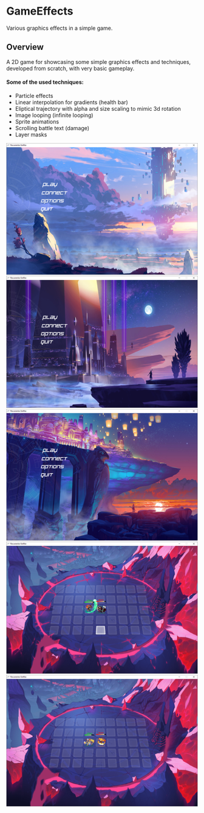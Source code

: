 # GameEffects
Various graphics effects in a simple game.

## Overview
A 2D game for showcasing some simple graphics effects and techniques, developed from scratch, with very basic gameplay.

#### Some of the used techniques:
* Particle effects
* Linear interpolation for gradients (health bar)
* Eliptical trajectory with alpha and size scaling to mimic 3d rotation
* Image looping (infinite looping)
* Sprite animations
* Scrolling battle text (damage)
* Layer masks

![Alt text](images/screen1.png?raw=true "Menu screen 1")
![Alt text](images/screen2.png?raw=true "Menu screen 2")
![Alt text](images/screen3.png?raw=true "Menu screen 3")
![Alt text](images/screen4.png?raw=true "Game screen")
![Alt text](images/screen5.png?raw=true "Game screen")
